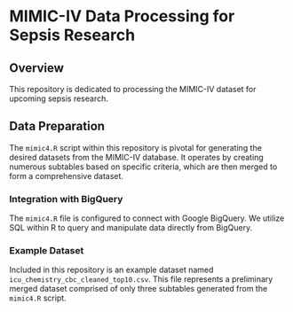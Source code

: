 # MIMIC-IV Data Processing for Sepsis Research

## Overview
This repository is dedicated to processing the MIMIC-IV dataset for upcoming sepsis research. 

## Data Preparation
The `mimic4.R` script within this repository is pivotal for generating the desired datasets from the MIMIC-IV database. It operates by creating numerous subtables based on specific criteria, which are then merged to form a comprehensive dataset. 

### Integration with BigQuery
The `mimic4.R` file is configured to connect with Google BigQuery. We utilize SQL within R to query and manipulate data directly from BigQuery.

### Example Dataset
Included in this repository is an example dataset named `icu_chemistry_cbc_cleaned_top10.csv`. This file represents a preliminary merged dataset comprised of only three subtables generated from the `mimic4.R` script. 
